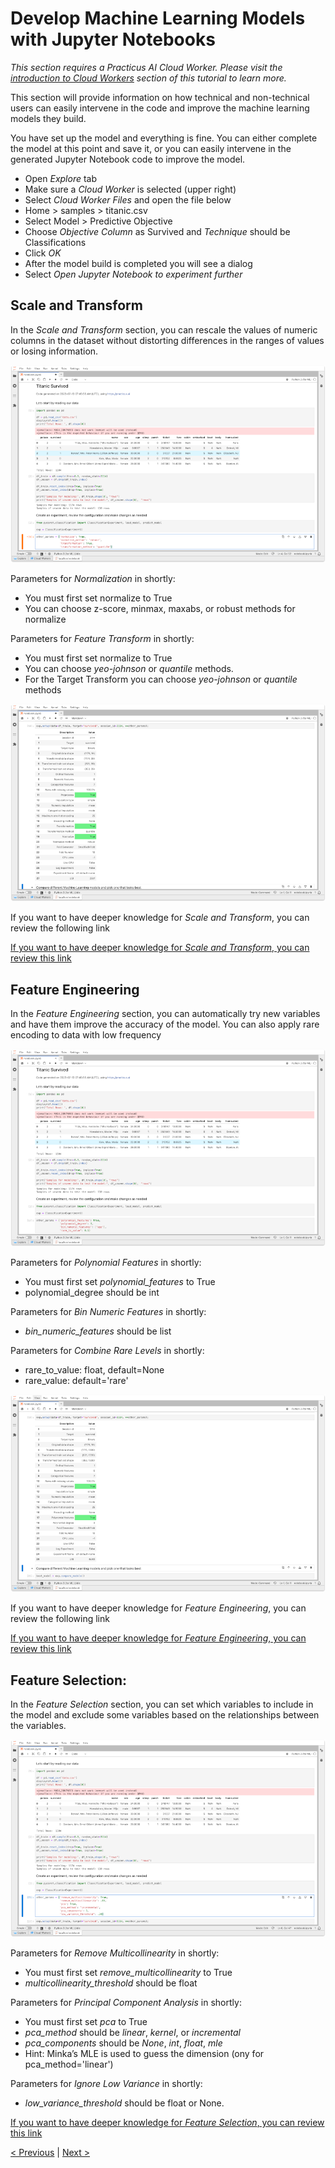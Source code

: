 # Develop Machine Learning Models with Jupyter Notebooks

_This section requires a Practicus AI Cloud Worker. Please visit the [introduction to Cloud Workers](worker-node-intro.md) section of this tutorial to learn more._

This section will provide information on how technical and non-technical users can easily intervene in the code and improve the machine learning models they build.

You have set up the model and everything is fine. You can either complete the model at this point and save it, or you can easily intervene in the generated Jupyter Notebook code to improve the model. 

- Open _Explore_ tab 
- Make sure a _Cloud Worker_ is selected (upper right)
- Select _Cloud Worker Files_ and open the file below 
- Home > samples > titanic.csv
- Select Model > Predictive Objective 
- Choose _Objective Column_ as Survived and _Technique_ should be Classifications
- Click _OK_
- After the model build is completed you will see a dialog
- Select _Open Jupyter Notebook to experiment further_

## Scale and Transform

In the _Scale and Transform_ section, you can rescale the values of numeric columns in the dataset without distorting differences in the ranges of values or losing information.

![scale_and_transform.png](img%2Fimprove_ml_models%2Fscale_and_transform.png)

Parameters for _Normalization_ in shortly:

 - You must first set normalize to True
 - You can choose z-score, minmax, maxabs, or robust methods for normalize

Parameters for _Feature Transform_ in shortly: 

 - You must first set normalize to True
 - You can choose _yeo-johnson_ or _quantile_ methods.
 - For the Target Transform you can choose _yeo-johnson_ or _quantile_ methods

![scale_and_transform_final.png](img%2Fimprove_ml_models%2Fscale_and_transform_final.png)

If you want to have deeper knowledge for _Scale and Transform_, you can review the following link

[If you want to have deeper knowledge for _Scale and Transform_, you can review this link](https://pycaret.gitbook.io/docs/get-started/preprocessing/scale-and-transform)

## Feature Engineering

In the _Feature Engineering_ section, you can automatically try new variables and have them improve the accuracy of the model. You can also apply rare encoding to data with low frequency

![feature_engineering.png](img%2Fimprove_ml_models%2Ffeature_engineering.png)

Parameters for _Polynomial Features_ in shortly:

 - You must first set _polynomial_features_ to True
 - polynomial_degree should be int

Parameters for _Bin Numeric Features_ in shortly:

 - _bin_numeric_features_ should be list

Parameters for _Combine Rare Levels_ in shortly:

 - rare_to_value: float, default=None
 - rare_value: default='rare'

![feature_engineering_final.png](img%2Fimprove_ml_models%2Ffeature_engineering_final.png)

If you want to have deeper knowledge for _Feature Engineering_, you can review the following link

[If you want to have deeper knowledge for _Feature Engineering_, you can review this link](https://pycaret.gitbook.io/docs/get-started/preprocessing/feature-engineering)

## Feature Selection:

In the _Feature Selection_ section, you can set which variables to include in the model and exclude some variables based on the relationships between the variables.

![feature_selection.png](img%2Fimprove_ml_models%2Ffeature_selection.png)

Parameters for _Remove Multicollinearity_ in shortly:

 - You must first set _remove_multicollinearity_ to True
 - _multicollinearity_threshold_ should be float

Parameters for _Principal Component Analysis_ in shortly:

 - You must first set _pca_ to True
 - _pca_method_ should be _linear_, _kernel_, or _incremental_
 - _pca_components_ should be _None_, _int_, _float_, _mle_
 - Hint: Minka’s MLE is used to guess the dimension (ony for pca_method='linear')

Parameters for _Ignore Low Variance_ in shortly:

 - _low_variance_threshold_ should be float or None.


[If you want to have deeper knowledge for _Feature Selection_, you can review this link](https://pycaret.gitbook.io/docs/get-started/preprocessing/feature-selection)


[< Previous](chatgpt.md) | [Next >](next-steps.md)